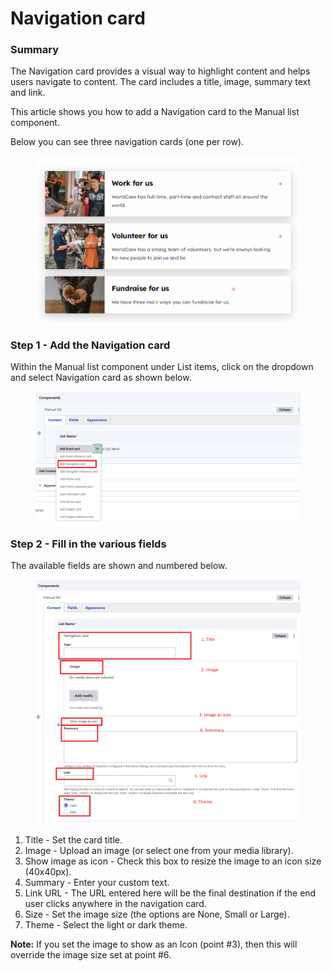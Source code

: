 # Navigation card

### Summary <a href="#navigationcardcomponent-summary" id="navigationcardcomponent-summary"></a>

The Navigation card provides a visual way to highlight content and helps users navigate to content. The card includes a title, image, summary text and link.

This article shows you how to add a Navigation card to the Manual list component.

Below you can see three navigation cards (one per row).

<figure><img src="../../.gitbook/assets/image (56).png" alt=""><figcaption></figcaption></figure>

### Step 1 - Add the Navigation card <a href="#navigationcardcomponent-step1-addthenavigationcard" id="navigationcardcomponent-step1-addthenavigationcard"></a>

Within the Manual list component under List items, click on the dropdown and select Navigation card as shown below.

<figure><img src="../../.gitbook/assets/image (102).png" alt=""><figcaption></figcaption></figure>

### Step 2 - Fill in the various fields <a href="#navigationcardcomponent-step2-fillinthevariousfields" id="navigationcardcomponent-step2-fillinthevariousfields"></a>

The available fields are shown and numbered below.

<figure><img src="../../.gitbook/assets/image (21).png" alt=""><figcaption></figcaption></figure>

1. Title - Set the card title.
2. Image - Upload an image (or select one from your media library).
3. Show image as icon - Check this box to resize the image to an icon size (40x40px).
4. Summary - Enter your custom text.
5. Link URL - The URL entered here will be the final destination if the end user clicks anywhere in the navigation card.
6. Size - Set the image size (the options are None, Small or Large).
7. Theme - Select the light or dark theme.

**Note:** If you set the image to show as an Icon (point #3), then this will override the image size set at point #6.
